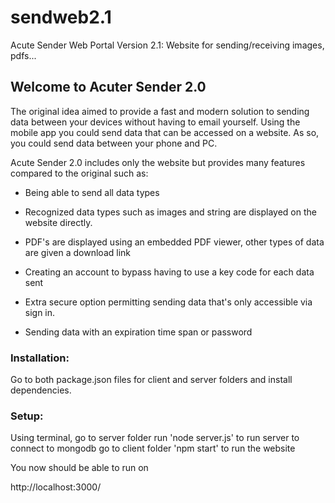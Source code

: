 # sendweb2.1
Acute Sender Web Portal Version 2.1: Website for sending/receiving images, pdfs...

## Welcome to Acuter Sender 2.0

The original idea aimed to provide a fast and modern solution to sending data between your devices without having to email yourself.
Using the mobile app you could send data that can be accessed on a website. As so, you could send data between your phone and PC.

Acute Sender 2.0 includes only the website but provides many features compared to the original such as:

- Being able to send all data types

- Recognized data types such as images and string are displayed on the website directly.

- PDF's are displayed using an embedded PDF viewer, other types of data are given a download link

- Creating an account to bypass having to use a key code for each data sent

- Extra secure option permitting sending data that's only accessible via sign in.

- Sending data with an expiration time span or password

### Installation:

Go to both package.json files for client and server folders and install dependencies.

### Setup:

Using terminal,
go to server folder run 'node server.js' to run server to connect to mongodb
go to client folder 'npm start'          to run the website

You now should be able to run on

http://localhost:3000/
